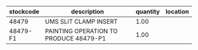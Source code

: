 |stockcode|description|quantity|location|
|---------|-----------|--------|--------|
|48479|UMS SLIT CLAMP INSERT|1.00||
|48479-F1|PAINTING OPERATION TO PRODUCE 48479-P1|1.00||
